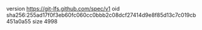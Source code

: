 version https://git-lfs.github.com/spec/v1
oid sha256:255ad17f0f3eb60fc060cc0bbb2c08dcf27414d9e8f85d13c7c019cb451a0a55
size 4998
